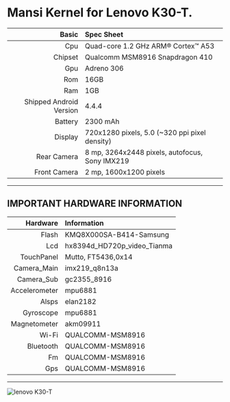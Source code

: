 Mansi Kernel for Lenovo K30-T.
==================================================
Basic   | Spec Sheet
-------:|:----------
Cpu     | Quad-core 1.2 GHz ARM® Cortex™ A53
Chipset | Qualcomm MSM8916 Snapdragon 410
Gpu     | Adreno 306
Rom     | 16GB 
Ram     | 1GB
Shipped Android Version | 4.4.4
Battery | 2300 mAh
Display | 720x1280 pixels, 5.0 (~320 ppi pixel density)
Rear Camera  | 8 mp, 3264x2448 pixels, autofocus, Sony IMX219
Front Camera | 2 mp, 1600x1200 pixels

---------------------------------------------------------------------
IMPORTANT HARDWARE INFORMATION
---------------------------------------------------------------------
|Hardware | Information |
--------:|:--------------
Flash    | KMQ8X000SA-B414-Samsung
Lcd      | hx8394d_HD720p_video_Tianma
TouchPanel | Mutto, FT5436,0x14
Camera_Main | imx219_q8n13a
Camera_Sub | gc2355_8916
Accelerometer | mpu6881
Alsps    | elan2182
Gyroscope| mpu6881
Magnetometer| akm09911
Wi-Fi     | QUALCOMM-MSM8916
Bluetooth | QUALCOMM-MSM8916
Fm       | QUALCOMM-MSM8916
Gps      | QUALCOMM-MSM8916
---------------------------------------------------------------------

![lenovo K30-T](http://img6a.flixcart.com/image/mobile/r/z/z/lenovo-a6000-plus-a6000-plus-400x400-imae6jegmgumrzzs.jpeg)
